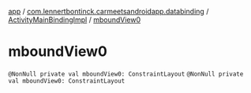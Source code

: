 [app](../../index.md) / [com.lennertbontinck.carmeetsandroidapp.databinding](../index.md) / [ActivityMainBindingImpl](index.md) / [mboundView0](./mbound-view0.md)

# mboundView0

`@NonNull private val mboundView0: ConstraintLayout`
`@NonNull private val mboundView0: ConstraintLayout`